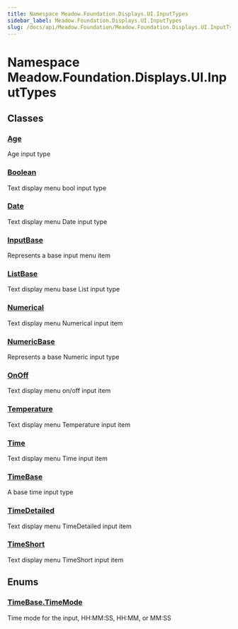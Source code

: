 ```yaml
---
title: Namespace Meadow.Foundation.Displays.UI.InputTypes
sidebar_label: Meadow.Foundation.Displays.UI.InputTypes
slug: /docs/api/Meadow.Foundation/Meadow.Foundation.Displays.UI.InputTypes
---
```

# Namespace Meadow.Foundation.Displays.UI.InputTypes
## Classes
### [Age](../Meadow.Foundation.Displays.UI.InputTypes/Age)
Age input type
### [Boolean](../Meadow.Foundation.Displays.UI.InputTypes/Boolean)
Text display menu bool input type
### [Date](../Meadow.Foundation.Displays.UI.InputTypes/Date)
Text display menu Date input type
### [InputBase](../Meadow.Foundation.Displays.UI.InputTypes/InputBase)
Represents a base input menu item
### [ListBase](../Meadow.Foundation.Displays.UI.InputTypes/ListBase)
Text display menu base List input type
### [Numerical](../Meadow.Foundation.Displays.UI.InputTypes/Numerical)
Text display menu Numerical input item
### [NumericBase](../Meadow.Foundation.Displays.UI.InputTypes/NumericBase)
Represents a base Numeric input type
### [OnOff](../Meadow.Foundation.Displays.UI.InputTypes/OnOff)
Text display menu on/off input item
### [Temperature](../Meadow.Foundation.Displays.UI.InputTypes/Temperature)
Text display menu Temperature input item
### [Time](../Meadow.Foundation.Displays.UI.InputTypes/Time)
Text display menu Time input item
### [TimeBase](../Meadow.Foundation.Displays.UI.InputTypes/TimeBase)
A base time input type
### [TimeDetailed](../Meadow.Foundation.Displays.UI.InputTypes/TimeDetailed)
Text display menu TimeDetailed input item
### [TimeShort](../Meadow.Foundation.Displays.UI.InputTypes/TimeShort)
Text display menu TimeShort input item
## Enums
### [TimeBase.TimeMode](../Meadow.Foundation.Displays.UI.InputTypes/TimeBase.TimeMode)
Time mode for the input, HH:MM:SS, HH:MM, or MM:SS
